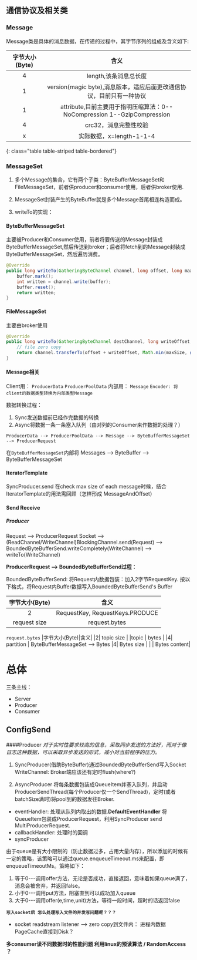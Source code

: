 
## 通信协议及相关类
### Message

Message类是具体的消息数据，在传递的过程中，其字节序列的组成及含义如下:

|字节大小(Byte)|含义|
|:-------:|:-------:|
|4|length,该条消息总长度|
|1|version(magic byte),消息版本，适应后面更改通信协议，目前只有一种协议|
|1|attribute,目前主要用于指明压缩算法：0--NoCompression 1--GzipCompression|
|4|crc32，消息完整性校验|
|x|实际数据，x=length-1-1-4|
{: class="table table-striped table-bordered"}

### MessageSet

1. 多个Message的集合，它有两个子类：ByteBufferMessageSet和FileMessageSet，前者供producer和consumer使用，后者供broker使用.

2. MessageSet封装产生的ByteBuffer就是多个Message首尾相连构造而成。

3. writeTo的实现：

#### ByteBufferMessageSet

主要被Producer和Consumer使用，前者将要传送的Message封装成ByteBufferMessageSet,然后传送到broker；后者将fetch到的Message封装成ByteBufferMessageSet，然后遍历消费。

~~~java
@Override
public long writeTo(GatheringByteChannel channel, long offset, long maxSize) throws IOException {
    buffer.mark();
    int written = channel.write(buffer);
    buffer.reset();
    return written;
}
~~~

#### FileMessageSet

主要由broker使用

~~~java
@Override
public long writeTo(GatheringByteChannel destChannel, long writeOffset, long maxSize) throws IOException {
    // file zero copy
    return channel.transferTo(offset + writeOffset, Math.min(maxSize, getSizeInBytes()), destChannel);
}
~~~

#### Message相关
Client用： `ProducerData` `ProducerPoolData`
内部用： `Message` `Encoder: 将client的数据类型转换为内部类型Message`

数据转换过程：
1. Sync发送数据前已经作完数据的转换
2. Async将数据一条一条塞入队列（由对列的Consumer来作数据的处理？）

`ProducerData --> ProducerPoolData --> Message --> ByteBufferMessageSet --> ProducerRequest`

在`ByteBufferMessageSet`内部将 Messages --> ByteBuffer --> ByteBufferMessageSet

#### IteratorTemplate
SyncProducer.send 在check max size of each message时候，结合IteratorTemplate的用法需回顾（怎样形成 MessageAndOffset）

#### Send Receive

##### Producer

Request --> ProducerRequest
Socket --> (ReadChannel/WriteChannel)BlockingChannel.send(Request) --> BoundedByteBufferSend.writeCompletely(WriteChannel) --> writeTo(WriteChannel)

__ProducerRequest --> BoundedByteBufferSend过程：__

BoundedByteBufferSend: 将Request内数据包装：加入2字节RequestKey.
按以下格式，将Request内Buffer数据写入BoundedByteBufferSend's Buffer

|字节大小(Byte)|含义|
|:-------:|:-------:|
|2|RequestKey, RequestKeys.PRODUCE| 
|request size|request.bytes| 

`request.bytes`
|字节大小(Byte)|含义|
|2| topic size | 
|topic | bytes |
|4| partition | 
ByteBufferMessageSet --> Bytes
|4| Bytes size | 
| | Bytes content|


# 总体
三条主线：
* Server
* Producer 
* Consumer


## ConfigSend
####Producer 
_对于实时性要求较高的信息，采取同步发送的方法好，而对于像日志这种数据，可以采取异步发送的形式，减小对当前程序的压力。_

1. SyncProducer(借助ByteBuffer)通过BoundedByteBufferSend写入Socket WriteChannel: Broker端应该还有定时flush(where?)

2. AsyncProducer
将每条数据包装成QueueItem并塞入队列，并启动ProducerSendThread(每个Producer仅一个SendThread)，定时(或者batchSize满时)将pool到的数据发往Broker.

* eventHandler: 处理从队列内取出的数据.__DefaultEventHandler__
将QueueItem包装成ProducerRequest，利用SyncProducer send MultiProducerRequest.
* callbackHandler: 处理时的回调
* syncProducer

由于queue是有大小限制的（防止数据过多，占用大量内存），所以添加的时候有一定的策略，该策略可以通过queue.enqueueTimeout.ms来配置，即enqueueTimeoutMs。策略如下：

1. 等于0---调用offer方法，无论是否成功，直接返回，意味着如果queue满了，消息会被舍弃，并返回false。
2. 小于0---调用put方法，阻塞直到可以成功加入queue
3. 大于0---调用offer(e,time,unit)方法，等待一段时间，超时的话返回false

__`写入socket后 怎么处理写入文件的并发写问题呢？？？`__
* socket readstream listener --> zero copy到文件内： 进程内数据PageCache直接到Disk？

__多consumer读不同数据时的性能问题 利用linux的预读算法 / RandomAccess ？__



